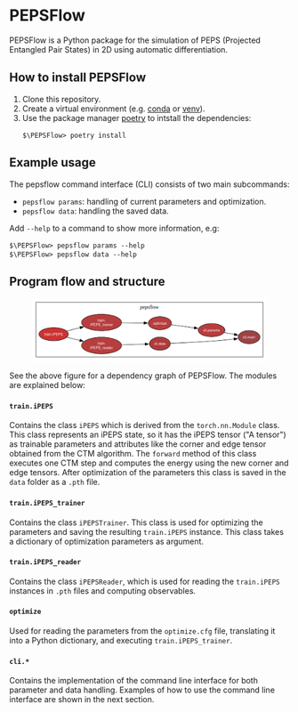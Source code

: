 # PEPSFlow

PEPSFlow is a Python package for the simulation of PEPS (Projected Entangled Pair States) in 2D using automatic differentiation.

## How to install PEPSFlow

1. Clone this repository.
2. Create a virtual environment (e.g. [conda](https://docs.conda.io/projects/conda/en/latest/user-guide/tasks/manage-environments.html) or [venv](https://docs.python.org/3/library/venv.html)).
3. Use the package manager [poetry](https://python-poetry.org/) to intstall the dependencies:
   ```
   $\PEPSFlow> poetry install
   ```

## Example usage

The pepsflow command interface (CLI) consists of two main subcommands:

* `pepsflow params`: handling of current parameters and optimization.
* `pepsflow data`: handling the saved data.

Add `--help` to a command to show more information, e.g:

```
$\PEPSFlow> pepsflow params --help
$\PEPSFlow> pepsflow data --help
```

## Program flow and structure

<figure>
    <img src="assets/pepsflow.svg" />
</figure>


See the above figure for a dependency graph of PEPSFlow. The modules are explained below:

#### **`train.iPEPS`**
Contains the class `iPEPS` which is derived from the `torch.nn.Module` class. This class represents an iPEPS state, so it has the iPEPS tensor ("A tensor") as trainable parameters and attributes like the corner and edge tensor obtained from the CTM algorithm. The `forward` method of this class executes one CTM step and computes the energy using the new corner and edge tensors. After optimization of the parameters this class is saved in the `data` folder as a `.pth` file.
#### **`train.iPEPS_trainer`**
Contains the class `iPEPSTrainer`. This class is used for optimizing the parameters and saving the resulting `train.iPEPS` instance. This class takes a dictionary of optimization parameters as argument.
#### **`train.iPEPS_reader`**
Contains the class `iPEPSReader`, which is used for reading the `train.iPEPS` instances in `.pth` files and computing observables.
#### **`optimize`**
Used for reading the parameters from the `optimize.cfg` file, translating it into a Python dictionary, and executing `train.iPEPS_trainer`.
#### **`cli.*`**
Contains the implementation of the command line interface for both parameter and data handling. Examples of how to use the command line interface are shown in the next section.




